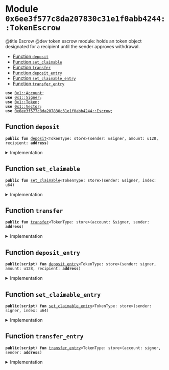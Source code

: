
<a name="0x6ee3f577c8da207830c31e1f0abb4244_TokenEscrow"></a>

# Module `0x6ee3f577c8da207830c31e1f0abb4244::TokenEscrow`

@title Escrow
@dev token escrow module: holds an token object designated for a recipient until the sender approves withdrawal.


-  [Function `deposit`](#0x6ee3f577c8da207830c31e1f0abb4244_TokenEscrow_deposit)
-  [Function `set_claimable`](#0x6ee3f577c8da207830c31e1f0abb4244_TokenEscrow_set_claimable)
-  [Function `transfer`](#0x6ee3f577c8da207830c31e1f0abb4244_TokenEscrow_transfer)
-  [Function `deposit_entry`](#0x6ee3f577c8da207830c31e1f0abb4244_TokenEscrow_deposit_entry)
-  [Function `set_claimable_entry`](#0x6ee3f577c8da207830c31e1f0abb4244_TokenEscrow_set_claimable_entry)
-  [Function `transfer_entry`](#0x6ee3f577c8da207830c31e1f0abb4244_TokenEscrow_transfer_entry)


<pre><code><b>use</b> <a href="../../../build/StarcoinFramework/docs/Account.md#0x1_Account">0x1::Account</a>;
<b>use</b> <a href="../../../build/StarcoinFramework/docs/Signer.md#0x1_Signer">0x1::Signer</a>;
<b>use</b> <a href="../../../build/StarcoinFramework/docs/Token.md#0x1_Token">0x1::Token</a>;
<b>use</b> <a href="../../../build/StarcoinFramework/docs/Vector.md#0x1_Vector">0x1::Vector</a>;
<b>use</b> <a href="Escrow.md#0x6ee3f577c8da207830c31e1f0abb4244_Escrow">0x6ee3f577c8da207830c31e1f0abb4244::Escrow</a>;
</code></pre>



<a name="0x6ee3f577c8da207830c31e1f0abb4244_TokenEscrow_deposit"></a>

## Function `deposit`



<pre><code><b>public</b> <b>fun</b> <a href="TokenEscrow.md#0x6ee3f577c8da207830c31e1f0abb4244_TokenEscrow_deposit">deposit</a>&lt;TokenType: store&gt;(sender: &signer, amount: u128, recipient: <b>address</b>)
</code></pre>



<details>
<summary>Implementation</summary>


<pre><code><b>public</b> <b>fun</b> <a href="TokenEscrow.md#0x6ee3f577c8da207830c31e1f0abb4244_TokenEscrow_deposit">deposit</a>&lt;TokenType: store&gt;(sender: &signer, amount: u128, recipient: <b>address</b>) {
    <b>let</b> t = <a href="../../../build/StarcoinFramework/docs/Account.md#0x1_Account_withdraw">Account::withdraw</a>&lt;TokenType&gt;(sender, amount);
    <a href="Escrow.md#0x6ee3f577c8da207830c31e1f0abb4244_Escrow_escrow">Escrow::escrow</a>&lt;<a href="../../../build/StarcoinFramework/docs/Token.md#0x1_Token">Token</a>&lt;TokenType&gt;&gt;(sender, recipient, t);
}
</code></pre>



</details>

<a name="0x6ee3f577c8da207830c31e1f0abb4244_TokenEscrow_set_claimable"></a>

## Function `set_claimable`



<pre><code><b>public</b> <b>fun</b> <a href="TokenEscrow.md#0x6ee3f577c8da207830c31e1f0abb4244_TokenEscrow_set_claimable">set_claimable</a>&lt;TokenType: store&gt;(sender: &signer, index: u64)
</code></pre>



<details>
<summary>Implementation</summary>


<pre><code><b>public</b> <b>fun</b> <a href="TokenEscrow.md#0x6ee3f577c8da207830c31e1f0abb4244_TokenEscrow_set_claimable">set_claimable</a>&lt;TokenType: store&gt;(sender: &signer, index: u64) {
    <a href="Escrow.md#0x6ee3f577c8da207830c31e1f0abb4244_Escrow_set_claimable">Escrow::set_claimable</a>&lt;<a href="../../../build/StarcoinFramework/docs/Token.md#0x1_Token">Token</a>&lt;TokenType&gt;&gt;(sender, index);
}
</code></pre>



</details>

<a name="0x6ee3f577c8da207830c31e1f0abb4244_TokenEscrow_transfer"></a>

## Function `transfer`



<pre><code><b>public</b> <b>fun</b> <a href="TokenEscrow.md#0x6ee3f577c8da207830c31e1f0abb4244_TokenEscrow_transfer">transfer</a>&lt;TokenType: store&gt;(account: &signer, sender: <b>address</b>)
</code></pre>



<details>
<summary>Implementation</summary>


<pre><code><b>public</b> <b>fun</b> <a href="TokenEscrow.md#0x6ee3f577c8da207830c31e1f0abb4244_TokenEscrow_transfer">transfer</a>&lt;TokenType: store&gt;(account: &signer, sender: <b>address</b>) {
    <b>let</b> tokens = <a href="Escrow.md#0x6ee3f577c8da207830c31e1f0abb4244_Escrow_claim">Escrow::claim</a>&lt;<a href="../../../build/StarcoinFramework/docs/Token.md#0x1_Token">Token</a>&lt;TokenType&gt;&gt;(account, sender);

    <b>if</b> (!<a href="../../../build/StarcoinFramework/docs/Vector.md#0x1_Vector_is_empty">Vector::is_empty</a>&lt;<a href="../../../build/StarcoinFramework/docs/Token.md#0x1_Token">Token</a>&lt;TokenType&gt;&gt;(&tokens)) {
        <b>let</b> token_len = <a href="../../../build/StarcoinFramework/docs/Vector.md#0x1_Vector_length">Vector::length</a>&lt;<a href="../../../build/StarcoinFramework/docs/Token.md#0x1_Token">Token</a>&lt;TokenType&gt;&gt;(&tokens);

        <b>let</b> i = 0;
        <b>while</b> (i &lt; token_len) {
            <b>let</b> t = <a href="../../../build/StarcoinFramework/docs/Vector.md#0x1_Vector_remove">Vector::remove</a>&lt;<a href="../../../build/StarcoinFramework/docs/Token.md#0x1_Token">Token</a>&lt;TokenType&gt;&gt;(&<b>mut</b> tokens, i);
            <a href="../../../build/StarcoinFramework/docs/Account.md#0x1_Account_deposit">Account::deposit</a>&lt;TokenType&gt;(<a href="../../../build/StarcoinFramework/docs/Signer.md#0x1_Signer_address_of">Signer::address_of</a>(account), t);
            token_len = token_len - 1;
        };
    };
    <a href="../../../build/StarcoinFramework/docs/Vector.md#0x1_Vector_destroy_empty">Vector::destroy_empty</a>(tokens);
}
</code></pre>



</details>

<a name="0x6ee3f577c8da207830c31e1f0abb4244_TokenEscrow_deposit_entry"></a>

## Function `deposit_entry`



<pre><code><b>public</b>(<b>script</b>) <b>fun</b> <a href="TokenEscrow.md#0x6ee3f577c8da207830c31e1f0abb4244_TokenEscrow_deposit_entry">deposit_entry</a>&lt;TokenType: store&gt;(sender: signer, amount: u128, recipient: <b>address</b>)
</code></pre>



<details>
<summary>Implementation</summary>


<pre><code><b>public</b>(<b>script</b>) <b>fun</b> <a href="TokenEscrow.md#0x6ee3f577c8da207830c31e1f0abb4244_TokenEscrow_deposit_entry">deposit_entry</a>&lt;TokenType: store&gt;(sender: signer, amount: u128, recipient: <b>address</b>) {
    <a href="TokenEscrow.md#0x6ee3f577c8da207830c31e1f0abb4244_TokenEscrow_deposit">deposit</a>&lt;TokenType&gt;(&sender, amount, recipient);
}
</code></pre>



</details>

<a name="0x6ee3f577c8da207830c31e1f0abb4244_TokenEscrow_set_claimable_entry"></a>

## Function `set_claimable_entry`



<pre><code><b>public</b>(<b>script</b>) <b>fun</b> <a href="TokenEscrow.md#0x6ee3f577c8da207830c31e1f0abb4244_TokenEscrow_set_claimable_entry">set_claimable_entry</a>&lt;TokenType: store&gt;(sender: signer, index: u64)
</code></pre>



<details>
<summary>Implementation</summary>


<pre><code><b>public</b>(<b>script</b>) <b>fun</b> <a href="TokenEscrow.md#0x6ee3f577c8da207830c31e1f0abb4244_TokenEscrow_set_claimable_entry">set_claimable_entry</a>&lt;TokenType: store&gt;(sender: signer, index: u64) {
    <a href="TokenEscrow.md#0x6ee3f577c8da207830c31e1f0abb4244_TokenEscrow_set_claimable">set_claimable</a>&lt;TokenType&gt;(&sender, index);
}
</code></pre>



</details>

<a name="0x6ee3f577c8da207830c31e1f0abb4244_TokenEscrow_transfer_entry"></a>

## Function `transfer_entry`



<pre><code><b>public</b>(<b>script</b>) <b>fun</b> <a href="TokenEscrow.md#0x6ee3f577c8da207830c31e1f0abb4244_TokenEscrow_transfer_entry">transfer_entry</a>&lt;TokenType: store&gt;(account: signer, sender: <b>address</b>)
</code></pre>



<details>
<summary>Implementation</summary>


<pre><code><b>public</b>(<b>script</b>) <b>fun</b> <a href="TokenEscrow.md#0x6ee3f577c8da207830c31e1f0abb4244_TokenEscrow_transfer_entry">transfer_entry</a>&lt;TokenType: store&gt;(account: signer, sender: <b>address</b>) {
    <a href="TokenEscrow.md#0x6ee3f577c8da207830c31e1f0abb4244_TokenEscrow_transfer">transfer</a>&lt;TokenType&gt;(&account, sender);
}
</code></pre>



</details>
